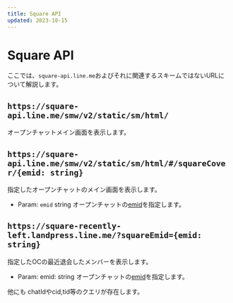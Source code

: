 ```yaml
---
title: Square API
updated: 2023-10-15
---
```

# Square API
ここでは、`square-api.line.me`およびそれに関連するスキームではないURLについて解説します。

## `https://square-api.line.me/smw/v2/static/sm/html/`
オープンチャットメイン画面を表示します。

## `https://square-api.line.me/smw/v2/static/sm/html/#/squareCover/{emid: string}`
指定したオープンチャットのメイン画面を表示します。
- Param: `emid` string
オープンチャットの[emid](../../words/emid)を指定します。

## `https://square-recently-left.landpress.line.me/?squareEmid={emid: string}`
指定したOCの最近退会したメンバーを表示します。

- Param: emid: string
オープンチャットの[emid](../../words/emid)を指定します。

他にも chatIdやcid,tid等のクエリが存在します。